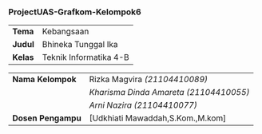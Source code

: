 ### ProjectUAS-Grafkom-Kelompok6
|||
|--|--|
| **Tema** | Kebangsaan
| **Judul** | Bhineka Tunggal Ika
| **Kelas** | Teknik Informatika 4-B

|||
|--|--|
|**Nama Kelompok**| Rizka Magvira *(21104410089)*
|  | *Kharisma Dinda Amareta (21104410055)*
|  | *Arni Nazira (21104410077)*
| **Dosen Pengampu** | [Udkhiati Mawaddah,S.Kom.,M.kom] 
